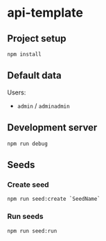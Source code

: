 # api-template

## Project setup

```
npm install
```

## Default data

Users:

- `admin` / `adminadmin`

## Development server

```
npm run debug
```

## Seeds

### Create seed

```
npm run seed:create `SeedName`
```

### Run seeds

```
npm run seed:run
```
